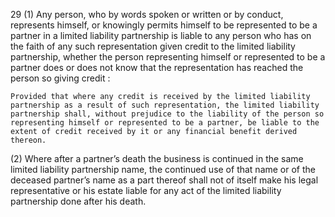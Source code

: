 29
(1) Any person, who by words spoken or written or by conduct, represents himself, or knowingly permits himself to be represented to be a partner in a limited liability partnership is liable to any person who has on the faith of any such representation given credit to the limited liability partnership, whether the person representing himself or represented to be a partner does or does not know that the representation has reached the person so giving credit :

    Provided that where any credit is received by the limited liability partnership as a result of such representation, the limited liability partnership shall, without prejudice to the liability of the person so representing himself or represented to be a partner, be liable to the extent of credit received by it or any financial benefit derived thereon.

(2) Where after a partner’s death the business is continued in the same limited liability partnership name, the continued use of that name or of the deceased partner’s name as a part thereof shall not of itself make his legal representative or his estate liable for any act of the limited liability partnership done after his death.
